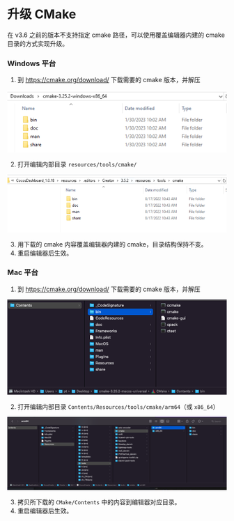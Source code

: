 # 升级 CMake

在 v3.6 之前的版本不支持指定 cmake 路径，可以使用覆盖编辑器内建的 cmake 目录的方式实现升级。

### Windows 平台

1. 到 https://cmake.org/download/  下载需要的 cmake 版本，并解压

![unzip cmake for windows](./unzip-cmake-win.PNG)

2. 打开编辑内部目录 `resources/tools/cmake/`

![editor cmake path](./editor-cmake-path.PNG)

3. 用下载的 cmake 内容覆盖编辑器内建的 cmake，目录结构保持不变。
4. 重启编辑器后生效。

### Mac 平台

1. 到 https://cmake.org/download/  下载需要的 cmake 版本，并解压
   
![unzip cmake for mac](./unzip-cmake-mac.png)

2. 打开编辑内部目录 `Contents/Resources/tools/cmake/arm64`（或 `x86_64`）

![editor cmake path](./editor-cmake-path-mac.png)

3. 拷贝所下载的 `CMake/Contents` 中的内容到编辑器对应目录。
4. 重启编辑器后生效。

